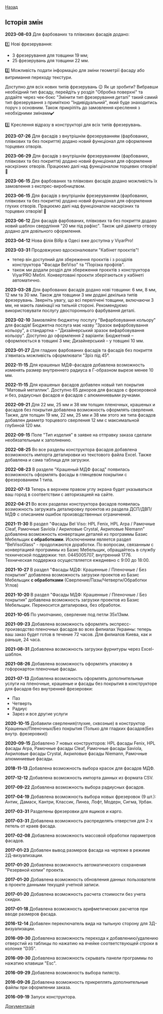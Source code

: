 [Назад](/service)
## Історія змін

**2023-08-03** Для фарбованих та плівкових фасадів додано:

1️⃣ Нові фрезерування:
   
- 3 фрезерування для товщини 19 мм;  
- 25 фрезерувань для товщини 22 мм.  
  
2️⃣ Можливість подати інформацію для зміни геометрії фасаду або витримання переходу текстури.

Доступно для всіх нових типів фрезерувань 😉 Як це зробити? Вибравши необхідний тип фасаду, перейдіть у розділ "Обробка поверхні" та додайте через чек-бокс "Змінити тип фрезерування деталі" такий самий тип фрезерування з приміткою "Індивідуальний", який буде знаходитись поруч з основним. Також прикріпіть до замовлення креслення з необхідними змінами✔️
  
3️⃣ Креслення відразу в конструкторі для всіх типів фрезерувань. 

**2023-07-26** Для фасадів з внутрішнім фрезеруванням (фарбованих, плівкових та без покриття) додано новий функціонал для оформлення торцевих отворів.

**2023-06-29** Для фасадів з внутрішнім фрезеруванням (фарбованих, плівкових та без покриття) додано новий функціонал для оформлення наскрізних отворів. Працюємо далі над функціоналом торцевих отворів! 🦾

**2023-06-15** Для фарбованих та плівкових фасадів додано можливість їх замовлення з експрес-виробництвом.

**2023-06-15** Для фасадів з внутрішнім фрезеруванням (фарбованих, плівкових та без покриття) додано новий функціонал для оформлення глухих отворів. 
Працюємо далі над функціоналом наскрізних та торцевих отворів! 🦾

**2023-06-12** Для фасадів фарбованих, плівкових та без покриття додано новий шаблон свердління "20 мм під рафікс". Також цей діаметр отвору додано для довільного оформлення.

**2023-04-12** Нова філія ВіЯр в Одесі вже доступна у ViyarPro!

**2023-03-31** Продовжуємо вдосконалювати "Кабінет проєктів"!

- тепер він доступний для збереження проєктів і з розділів конструктора "Фасади BelViso" та "Порізка профілів".
- також ми додали розділ для збереження проєктів з конструктора ViyarPRO Меблі. Конвертовані проєкти зберігаються у кабінеті автоматично.

**2023-03-28** Для фарбованих фасадів додано нові товщини: 6 мм, 8 мм, 12 мм та 30 мм. Також для товщини 3 мм додані декілька типів фрезерувань. Зверніть увагу, що всі перелічені товщини, включаючи 3 мм, не мають ламінації на тильній стороні. Рекомендуємо використовувати послугу двостороннього фарбування деталі.

**2023-02-10** Замовляйте бюджетну послугу "Вифарбовування кольору" для фасадів!
Бюджетна послуга має назву "Зразок вифарбовування кольору", а стандартна – "Дизайнерський зразок вифарбовування кольору". 
Доступно до оформлення 2 варіанти:
Бюджетний – оформлюється в товщині 3 мм;
Дизайнерський – у товщині 10 мм.

**2023-01-27** Для гладких фарбованих фасадів та фасадів без покриття з'явилась можливість оформлювати "Зріз під 45°.

**2022-11-15** Для крашеных МДФ-фасадов добавлена возможность изменять размер внутреннего радиуса в Г-образном вырезе менее 10 мм.

**2022-11-15** Для крашеных фасадов добавлен новый тип покрытия "Матовый металлик". Доступно 65 декоров для фасадов с фрезеровкой и без, радиусных фасадов и фасадов с алюминиевыми ручками.

**2022-09-21** Для 22 мм, 25 мм и 38 мм толщин пленочных, крашеных и фасадов без покрытия добавлена возможность оформлять сверления. Также, для толщин 19 мм, 22 мм, 25 мм и 38 мм этого же типа фасадов добавлен диаметр торцевого сверления 12 мм с максимальной глубиной 120 мм.

**2022-09-15** Поле "Тип изделия" в заявке на отправку заказа сделали необязательным к заполнению. 

**2022-08-25** Во все разделы конструктора фасадов добавлена возможность импорта деталировки из текстового файла Excel. Также добавлена и сама таблица для загрузки.

**2022-08-23** В разделе "Крашеный МДФ фасад" появилась возможность оформлять фасады в глянцевом покрытии с фрезерованием 1 типа.

**2022-07-13** Теперь в верхнем правом углу экрана будет указываться ваш город в соответствии с авторизацией на сайте.

**2022-04-21** Во всех разделах конструктора фасадов появилась возможность загружать деталировку проектов из раздела ДСП/ДВП/МДФ с описанием ошибок производственных ограничений. 

**2021-11-30** В раздел "Фасады Bel Viso: HPL Fenix, HPL Arpa / Рамочные Cleaf, Рамочные Saviola / Акриловые Crystal, Акриловые Niemann" добавлена возможность конвертации деталей из программы Базис Мебельщик **с обработками**. Исключением является раздел "BelVisoGlass" - продолжаются доработки. По вопросам, связанным с конвертацией программы из Базис Мебельщик, обращайтесь в службу технической поддержки: тел. 0445005707, внутренний 1776. Техническая поддержка осуществляется ежедневно с 9:00 до 18:00. 

**2021-10-27** В раздел "Фасады МДФ: Крашенные / Пленочные / Без покрытия" добавлена возможность загрузки проектов из Базис Мебельщик **с обработками** (Сверление/Пазы/Четверти/Обработки Углов)

**2021-10-20** В раздел "Фасады МДФ: Крашенные / Пленочные / Без покрытия" добавлена возможность загрузки проектов из Базис Мебельщик. Переносится деталировка, без обработок.

**2021-10-05** По умолчанию, сверление под петли 35х13мм.

**2021-09-23** Добавлена возможность оформлять экспресс-производство пленочных фасадов во всех филиалах Украины: теперь ваш заказ будет готов в течение 72 часов. Для филиалов Киева, как и раньше, 24 часа.

**2021-08-31** Добавлена возможность загрузки фурнитуры через Excel-шаблон.

**2021-08-26** Добавлена возможность оформлять упаковку в гофорокартон пленочные фасады.

**2021-07-13** Добавлена возможность оформлять дополнительные услуги на пленочные, крашеные и фасады без покрытия в конструкторе для фасадов без внутренней фрезеровки:<br>
- Паз<br>
- Четверть<br>
- Радиус<br>
- Зарез и все другие услуги



**2020-10-15** Добавили сверления(глухие, сквозные) в конструктор Крашеных/Пленочных/Без покрытия (Только для гладких фасадов(Без внутр. фрезеровки))

**2020-09-15** Добавлено 7 новых конструкторов: HPL фасады Fenix, HPL фасады Arpa, Рамочные фасады Cleaf, Рамочные фасады Saviola, Акриловые фасады Crystal, Акриловые фасады Niemann, Рамочные алюминиевые фасады.

**2018-11-13** Добавлена возможность выбора красок для фасадов МДФ.

**2017-12-12** Добавлена возможность импорта данных из формата CSV.

**2017-09-22** Добавлена возможность выбора радиусных фасадов.

**2017-04-19** Добавлена возможность выбора новых фрезеровок (9 шт.): Антик, Дамаск, Кантри, Классик, Линеа, Лофт, Модерн, Сигма, Урбан.

**2017-03-31** Разделены фрезеровки для ящиков и карго.

**2017-03-31** Добавлена возможность распределять отверстия для 2-х петель от краев фасада.

**2017-02-08** Добавлена возможность массовой обработки параметров фасадов.

**2017-01-23** Добавлен вывод размеров фасада на чертеже в режиме 2Д-визуализации.

**2017-01-20** Добавлена возможность автоматического сохранения "Резервной копии" проекта.

**2017-01-20** Добавлена возможность обновления данных пользователя в проекте данными текущей учетной записи.

**2017-01-20** Добавлена возможность расчета стоимости без учета скидки.

**2017-01-18** Добавлена возможность арифметических расчетов при вводе размеров фасада.

**2016-12-14** Добавлен переключатель вида на тыльную сторону для 3Д-визуализации.

**2016-09-30** Добавлена возможность перехода к добавлению/удалению отверстий из таблицы по нажатию на ячейке соответствующей строки в колонке "D35".

**2016-09-30** Добавлена возможность скрывать панели программы по нажатию клавиши "Esc".

**2016-09-29** Добавлена возможность выбора пилястр.

**2016-09-26** Добавлена возможность прикреплять дополнительные файлы при оформлении заказа.

**2016-09-19** Запуск конструктора.

[Документація](/service/doc/?cid=fasad-mdf)
